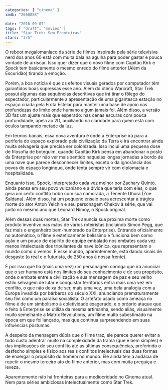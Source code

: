 ```yaml
---
categories: [ "cinema" ]
imdb: "2660888"

date: "2016-09-07"
tags: [ "draft", "movies" ]
title: "Star Trek: Sem Fronteiras"
stars: "3/5"
---
```

O reboot megalomaníaco da série de filmes inspirada pela série televisiva nerd dos anos 60 está com muita bala na agulha para poder gastar e pouca vontade de arriscar. Isso quer dizer que o novo filme com Capitão Kirk e Spock tem basicamente o mesmo enredo do filme anterior (Além da Escuridão) tirando a emoção.

Porém, a boa notícia é que os efeitos visuais gerados por computador têm garantidos boas supressas esse ano. Além do ótimo Warcraft, Star Trek possui algumas das sequências descritivas que irá tirar o fôlego do espectador, particularmente a apresentação de uma gigantesca estação no espaço criada pela Frota Estelar para manter uma base de apoio nas profundezas do limite onde humano algum jamais foi. Além disso, a versão 3D faz um ajuste mais que esperado: nas cenas escuras com pouca profundidade, apela ao 2D, auxiliando na claridade para quem está com óculos tampando metade da luz.

Em termos banais, essa nova aventura é onde a Enterprise irá para a periferia do espaço explorado pela civilização da Terra e irá encontrar ainda muita selvageria que precisa ser colonizada. Isso inclui uma pequena dose de filosofia de botequim, quando Capitão Kirk pensa em abandonar o posto da Enterprise por não ver mais sentido naquelas longas jornadas a bordo de uma nave que parece desconhecer limites, exceto o da ignorância dos povos do espaço longínquo, onde tenta sempre vir com diplomacia e hospitalidade.

Enquanto isso, Spock, interpretado cada vez melhor por Zachary Quinto, ainda pensa em seu povo vulcaniano e a dívida que teria com eles, o que gera um certo conflito bobo com sua namorada, a Tenente Uhura (Zoe Saldana). Além disso, há um pequeno ensaio para acrescentar a trágica morte do ator Anton Yelchin e seu personagem Chekov à série, que vai junto no mesmo ano que Leonard Nimoy, o Spock original.

Além dessas duas mortes, Star Trek anuncia sua próxima morte como produto inventivo nas mãos de vários roteiristas (incluindo Simon Pegg, que faz mais o engenheiro bem-humorado da Enterprise). Entrando oficialmente no automático, o filme é esteticamente belíssimo e funciona bem como ação e um pouco de espírito de equipe embalado nos embates cada vez menos intelectuais dos tripulantes da nave icônica, que representam o mundo como o vemos. E esse mundo, aparentemente, está dando sinais de desgaste (o real e o futurista, de 250 anos à nossa frente).

É por isso que há (mais uma vez) um personagem coringa que irá anunciar que o ser humano está nos limites do seu conhecimento e de seu propósito, onde o embate entre a civilização e sua mensagem de paz e seu velho estilo selvagem de lutar e conquistar territórios entra mais uma vez em conflito, o que não deixa de ser, mais uma vez, uma bela analogia com a Europa invadida por bárbaros do século XXI, anunciando prematuramente seu fim como um paraíso socialista. O artefato usado como ameaça no filme é de um simbolismo à coletividade exagerado, e o próprio ataque que é feito à Enterprise se utiliza da mesma artimanha, sendo aliás, visualmente muito semelhante a Matrix Revolutions, um filme muito subestimado na época em que foi lançado, mas que continua surpreendendo em suas influências póstumas.

A despeito da mensagem dúbia que o filme traz, ele parece querer evitar a todo custo adentrar muito na complexidade da trama (que é bem simples) e das implicações de seu conflito até as últimas consequências, preferindo o desfecho simples e físico aos reais conflitos intelectuais das duas formas de enxergar o propósito do homem no mundo. Ele ainda tem a audácia de repetir o mesmo terceiro ato do filme anterior, mas com muita preguiça e leveza.

Aparentemente não há fronteiras para a mediocridade no Cinema atual. Nem para séries ambiciosas intelectualmente como Star Trek.
